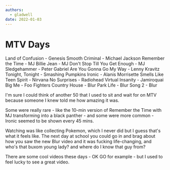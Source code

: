 ```yaml
---
authors:
  - gladwell
date: 2022-01-03
---
```


# MTV Days

Land of Confusion - Genesis
Smooth Criminal - Michael Jackson
Remember the Time - MJ
Billie Jean - MJ
Don't Stop Till You Get Enough - MJ
Sledgehammer - Peter Gabriel
Are You Gonna Go My Way - Lenny Kravitz
Tonight, Tonight - Smashing Pumpkins
Ironic - Alanis Morrisette
Smells Like Teen Spirit - Nirvana
No Surprises - Radiohead
Virtual Insanity - Jamiroquai
Big Me - Foo Fighters
Country House - Blur
Park Life - Blur
Song 2 - Blur

I'm sure I could think of another 50 that I used to sit and wait for on MTV because someone I knew told me how amazing it was.

Some were really rare - like the 10-min version of Remember the Time with MJ transforming into a black panther - and some were more common - Ironic seemed to be shown every 45 mins.

Watching was like collecting Pokemon, which I never did but I guess that's what it feels like. The next day at school you could go in and brag about how you saw the new Blur video and it was fucking life-changing, and who's that buxom young lady? and where do I know that guy from?

There are some cool videos these days - OK GO for example - but I used to feel lucky to see a great video.